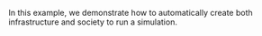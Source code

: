 In this example, we demonstrate how to automatically create both infrastructure and society to run a simulation.